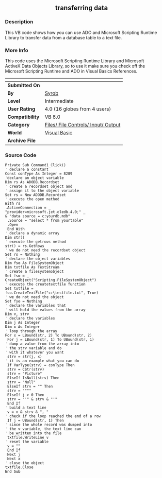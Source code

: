 ﻿<div align="center">

## transferring data


</div>

### Description

This VB code shows how you can use ADO and Microsoft Scripting Runtime Library to transfer data from a database table to a text file.
 
### More Info
 
This code uses the Microsoft Scripting Runtime Library and Microsoft ActiveX Data Objects Library, so to use it make sure you check off the Microsoft Scripting Runtime and ADO in Visual Basics References.


<span>             |<span>
---                |---
**Submitted On**   |
**By**             |[Syrob](https://github.com/Planet-Source-Code/PSCIndex/blob/master/ByAuthor/syrob.md)
**Level**          |Intermediate
**User Rating**    |4.0 (16 globes from 4 users)
**Compatibility**  |VB 6\.0
**Category**       |[Files/ File Controls/ Input/ Output](https://github.com/Planet-Source-Code/PSCIndex/blob/master/ByCategory/files-file-controls-input-output__1-3.md)
**World**          |[Visual Basic](https://github.com/Planet-Source-Code/PSCIndex/blob/master/ByWorld/visual-basic.md)
**Archive File**   |[](https://github.com/Planet-Source-Code/syrob-transferring-data__1-31807/archive/master.zip)





### Source Code

```
Private Sub Command1_Click()
' declare a constant
Const conType As Integer = 8209
'declare an object variable
Dim rs As ADODB.Recordset
' create a recordset object and
' assign it to the object variable
Set rs = New ADODB.Recordset
' execute the open method
With rs
.ActiveConnection = _
"provider=microsoft.jet.oledb.4.0;" _
& "data source = c:yourdb.mdb"
 .Source = "select * from yourtable"
 .Open
 End With
' declare a dynamic array
Dim str()
' execute the getrows method
str() = rs.GetRows
' we do not need the recordset object
Set rs = Nothing
' declare the object variables
Dim fso As FileSystemObject
Dim txtfile As TextStream
' create a filesystemobject
Set fso = _
CreateObject("Scripting.FileSystemObject")
' execute the createtextfile function
Set txtfile = _
fso.CreateTextFile("c:\testfile.txt", True)
' we do not need the object
Set fso = Nothing
' declare the variables that
' will hold the values from the array
Dim v, strv
' declare the variables
Dim j As Integer
Dim x As Integer
' loop through the array
For x = LBound(str, 2) To UBound(str, 2)
 For j = LBound(str, 1) To UBound(str, 1)
' dump a value from the array into
' the strv variable and do
' with it whatever you want
 strv = str(j, x)
' it is an example what you can do
 If VarType(strv) = conType Then
 strv = CStr(strv)
 strv = "Picture"
 ElseIf IsNull(strv) Then
 strv = "Null"
 ElseIf strv = "" Then
 strv = """"
 ElseIf j > 0 Then
 strv = "'" & strv & "'"
 End If
' build a text line
 v = v & strv & ", "
' check if the loop reached the end of a row
 If j = UBound(str, 1) Then
' since the whole record was dumped into
' the v variable, the text line can
' be written into the file
 txtfile.WriteLine v
' reset the variable
 v = ""
 End If
 Next j
 Next x
' close the object
txtfile.Close
End Sub
```


